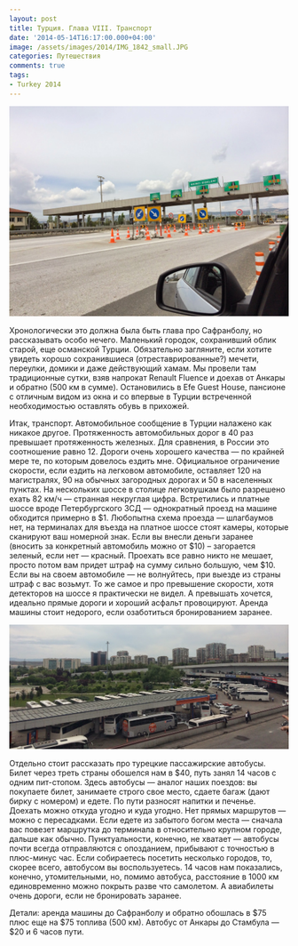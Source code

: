 ```yaml
---
layout: post
title: Турция. Глава VIII. Транспорт
date: '2014-05-14T16:17:00.000+04:00'
image: /assets/images/2014/IMG_1842_small.JPG
categories: Путешествия
comments: true
tags:
- Turkey 2014
---
```


![](/assets/images/2014/IMG_1842.JPG)

Хронологически это должна была быть глава про Сафранболу, но рассказывать особо нечего. Маленький городок, сохранивший облик старой, еще османской Турции. Обязательно загляните, если хотите увидеть хорошо сохранившиеся (отреставрированные?) мечети, переулки, домики и даже действующий хамам. Мы провели там традиционные сутки, взяв напрокат Renault Fluence и доехав от Анкары и обратно (500 км в сумме). Остановились в Efe Guest House, пансионе с отличным видом из окна и со впервые в Турции встреченной необходимостью оставлять обувь в прихожей.

Итак, транспорт. Автомобильное сообщение в Турции налажено как никакое другое. Протяженность автомобильных дорог в 40 раз превышает протяженность железных. Для сравнения, в России это соотношение равно 12. Дороги очень хорошего качества — по крайней мере те, по которым довелось ездить мне. Официальное ограничение скорости, если ездить на легковом автомобиле, оставляет 120 на магистралях, 90 на обычных загородных дорогах и 50 в населенных пунктах. На нескольких шоссе в столице легковушкам было разрешено ехать 82 км/ч — странная некруглая цифра. Встретились и платные шоссе вроде Петербургского ЗСД — однократный проезд на машине обходится примерно в $1. Любопытна схема проезда — шлагбаумов нет, на терминалах для въезда на платное шоссе стоят камеры, которые сканируют ваш номерной знак. Если вы внесли деньги заранее (вносить за конкретный автомобиль можно от $10) – загорается зеленый, если нет — красный. Проехать все равно никто не мешает, просто потом вам придет штраф на сумму сильно большую, чем $10. Если вы на своем автомобиле — не волнуйтесь, при выезде из страны штраф с вас возьмут. То же самое и про превышение скорости, хотя детекторов на шоссе я практически не видел. А превышать хочется, идеально прямые дороги и хороший асфальт провоцируют. Аренда машины стоит недорого, если озаботиться бронированием заранее.

![](/assets/images/2014/IMG_1886.JPG)

Отдельно стоит рассказать про турецкие пассажирские автобусы. Билет через треть страны обошелся нам в $40, путь занял 14 часов с одним пит-стопом. Здесь автобусы — аналог наших поездов: вы покупаете билет, занимаете строго свое место, сдаете багаж (дают бирку с номером) и едете. По пути разносят напитки и печенье. Доехать можно откуда угодно и куда угодно. Нет прямых маршрутов — можно с пересадками. Если едете из забытого богом места — сначала вас повезет маршрутка до терминала в относительно крупном городе, дальше как обычно. Пунктуальности, конечно, не хватает — автобусы почти всегда отправляются с опозданием, прибывают с точностью в плюс-минус час. Если собираетесь посетить несколько городов, то, скорее всего, автобусом вы воспользуетесь. 14 часов нам показались, конечно, утомительными, но, помимо автобуса, расстояние в 1000 км единовременно можно покрыть разве что самолетом. А авиабилеты очень дороги, если не бронировать заранее.

Детали: аренда машины до Сафранболу и обратно обошлась в $75 плюс еще на $75 топлива (500 км). Автобус от Анкары до Стамбула — $20 и 6 часов пути.
